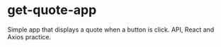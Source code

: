 # get-quote-app
Simple app that displays a quote when a button is click. API, React and Axios practice.
